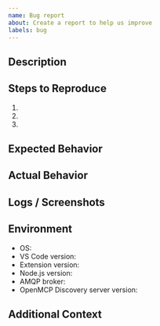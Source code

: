 ```yaml
---
name: Bug report
about: Create a report to help us improve
labels: bug
---
```


## Description

<!-- A clear and concise description of the problem. -->

## Steps to Reproduce

1.
2.
3.

## Expected Behavior

## Actual Behavior

## Logs / Screenshots

<!-- Attach relevant logs from Output: "AMQP MCP Bridge" and VS Code Developer Tools. -->

## Environment

- OS:
- VS Code version:
- Extension version:
- Node.js version:
- AMQP broker:
- OpenMCP Discovery server version:

## Additional Context

